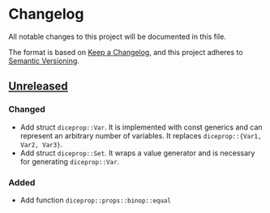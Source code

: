 # Changelog
All notable changes to this project will be documented in this file.

The format is based on [Keep a Changelog](https://keepachangelog.com/en/1.0.0/),
and this project adheres to [Semantic Versioning](https://semver.org/spec/v2.0.0.html).

## [Unreleased]

### Changed
- Add struct `diceprop::Var`. It is implemented with const generics and can represent an arbitrary number of variables. It replaces `diceprop::{Var1, Var2, Var3}`.
- Add struct `diceprop::Set`. It wraps a value generator and is necessary for generating `diceprop::Var`.

### Added
- Add function `diceprop::props::binop::equal`

[Unreleased]: https://github.com/jakoschiko/diceprop/compare/v0.1.0...HEAD
